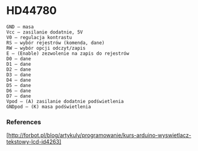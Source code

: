 # HD44780

    GND – masa
    Vcc – zasilanie dodatnie, 5V
    V0 – regulacja kontrastu
    RS – wybór rejestrów (komenda, dane)
    RW – wybór opcji odczyt/zapis
    E – (Enable) zezwolenie na zapis do rejestrów
    D0 – dane
    D1 – dane
    D2 – dane
    D3 – dane
    D4 – dane
    D5 – dane
    D6 – dane
    D7 – dane
    Vpod – (A) zasilanie dodatnie podświetlenia
    GNDpod – (K) masa podświetlenia

### References

[http://forbot.pl/blog/artykuly/programowanie/kurs-arduino-wyswietlacz-tekstowy-lcd-id4263]

